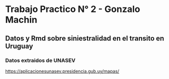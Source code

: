 # Trabajo Practico N° 2 - Gonzalo Machin

## Datos y Rmd sobre siniestralidad en el transito en Uruguay

### Datos extraidos de UNASEV

https://aplicacionesunasev.presidencia.gub.uy/mapas/

